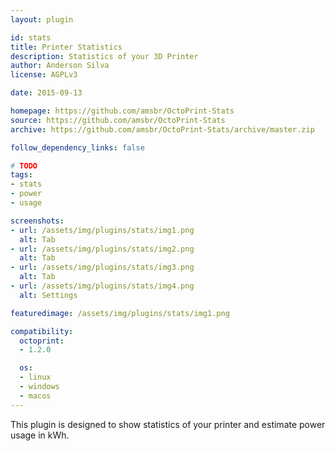 ```yaml
---
layout: plugin

id: stats
title: Printer Statistics
description: Statistics of your 3D Printer
author: Anderson Silva
license: AGPLv3

date: 2015-09-13

homepage: https://github.com/amsbr/OctoPrint-Stats
source: https://github.com/amsbr/OctoPrint-Stats
archive: https://github.com/amsbr/OctoPrint-Stats/archive/master.zip

follow_dependency_links: false

# TODO
tags:
- stats
- power
- usage

screenshots:
- url: /assets/img/plugins/stats/img1.png
  alt: Tab
- url: /assets/img/plugins/stats/img2.png
  alt: Tab
- url: /assets/img/plugins/stats/img3.png
  alt: Tab
- url: /assets/img/plugins/stats/img4.png
  alt: Settings

featuredimage: /assets/img/plugins/stats/img1.png

compatibility:
  octoprint:
  - 1.2.0

  os:
  - linux
  - windows
  - macos
---
```


This plugin is designed to show statistics of your printer and estimate power usage in kWh.

